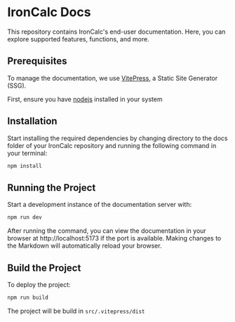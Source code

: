 # IronCalc Docs

This repository contains IronCalc's end-user documentation. Here, you can explore supported features, functions, and more.

## Prerequisites

To manage the documentation, we use [VitePress](https://vitepress.dev/guide/what-is-vitepress), a Static Site Generator (SSG).

First, ensure you have [nodejs](https://nodejs.org/) installed in your system

## Installation

Start installing the required dependencies by changing directory to the docs folder of your IronCalc repository and running the following command in your terminal:

```bash
npm install
```

## Running the Project

Start a development instance of the documentation server with:

```bash
npm run dev
```

After running the command, you can view the documentation in your browser at http://localhost:5173 if the port is available.
Making changes to the Markdown will automatically reload your browser.


## Build the Project

To deploy the project:

```bash
npm run build
```

The project will be build in `src/.vitepress/dist`

